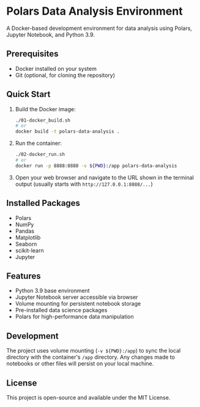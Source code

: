# Polars Data Analysis Environment

A Docker-based development environment for data analysis using Polars, Jupyter Notebook, and Python 3.9.

## Prerequisites

- Docker installed on your system
- Git (optional, for cloning the repository)

## Quick Start

1. Build the Docker image:
    ```bash
    ./01-docker_build.sh
    # or
    docker build -t polars-data-analysis .
    ```

2. Run the container:
    ```bash
    ./02-docker_run.sh
    # or
    docker run -p 8888:8888 -v ${PWD}:/app polars-data-analysis
    ```

3. Open your web browser and navigate to the URL shown in the terminal output (usually starts with `http://127.0.0.1:8888/...`)

## Installed Packages

- Polars
- NumPy
- Pandas
- Matplotlib
- Seaborn
- scikit-learn
- Jupyter

## Features

- Python 3.9 base environment
- Jupyter Notebook server accessible via browser
- Volume mounting for persistent notebook storage
- Pre-installed data science packages
- Polars for high-performance data manipulation

## Development

The project uses volume mounting (`-v ${PWD}:/app`) to sync the local directory with the container's `/app` directory. Any changes made to notebooks or other files will persist on your local machine.

## License

This project is open-source and available under the MIT License.
